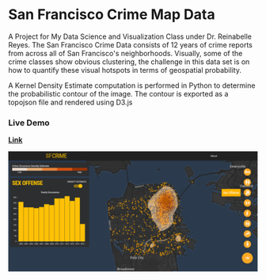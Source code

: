# **San Francisco Crime Map Data**
A Project for My Data Science and Visualization Class under Dr. Reinabelle Reyes. 
The San Francisco Crime Data consists of 12 years of crime reports from across all of San Francisco's neighborhoods.
Visually, some of the crime classes show obvious clustering, the challenge in this data set is on how to quantify these visual hotspots in terms of geospatial probability.

A Kernel Density Estimate computation is performed in Python to determine the probabilistic contour of the image. The contour is exported as a topojson file and rendered using D3.js



### Live Demo

[**Link**](https://cadrev.github.io/sfmap/)


![image](https://github.com/cadrev/sfmap/blob/master/screenshot/sample2.png)



